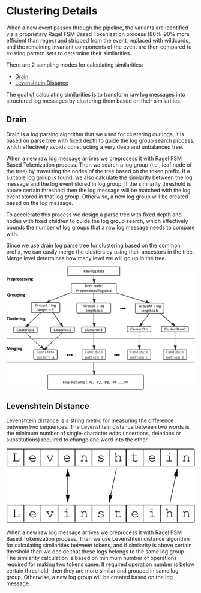 # Clustering Details

When a new event passes through the pipeline, the variants are identified via a proprietary Ragel FSM Based Tokenization process (80%-90% more efficient than regex) and stripped from the event, replaced with wildcards, and the remaining invariant components of the event are then compared to existing pattern sets to determine their similarities.

There are 2 sampling modes for calculating similarities:
* [Drain](https://docs.edgedelta.com/appendices/clustering#drain)
* [Levenshtein Distance](https://docs.edgedelta.com/appendices/clustering#levenshtein-distance)

The goal of calculating similarities is to transform raw log messages into structured log messages by clustering them based on their similarities.

## Drain

Drain is a log parsing algorithm that we used for clustering our logs, it is based on parse tree with fixed depth to guide the log group search process, which effectively avoids constructing a very deep and unbalanced tree.

When a new raw log message arrives we preprocess it with Ragel FSM Based Tokenization process. Then we search a log group (i.e., leaf node of the tree) by traversing the nodes of the tree based on the token prefix. If a suitable log group is found, we also calculate the similarity between the log message and the log event stored in log group. If the similarity threshold is above certain threshold then the log message will be matched with the log event stored in that log group. Otherwise, a new log group will be created based on the log message.

To accelerate this process we design a parse tree with fixed depth and nodes with fixed children to guide the log group search, which effectively bounds the number of log groups that a raw log message needs to compare with.

Since we use drain log parse tree for clustering based on the common prefix, we can easily merge the clusters by using their ancestors in the tree. Merge level determines how many level we will go up in the tree.


![Drain algorithm visual overview](../.gitbook/assets/drain_algorithm.png)



## Levenshtein Distance

Levenshtein distance is a string metric for measuring the difference between two sequences. The Levenshtein distance between two words is the minimum number of single-character edits (insertions, deletions or substitutions) required to change one word into the other.

![Levenshtein algorithm visual overview](../.gitbook/assets/levenshtein.png)


When a new raw log message arrives we preprocess it with Ragel FSM Based Tokenization process. Then we use Levenshtein distance algorithm for calculating similarities between tokens, and if similarity is above certain threshold then we decide that these logs belongs to the same log group. The similarity calculation is based on minimum number of operations required for making two tokens same. If required operation number is below certain threshold, then they are more similar and grouped in same log group. Otherwise, a new log group will be created based on the log message.


